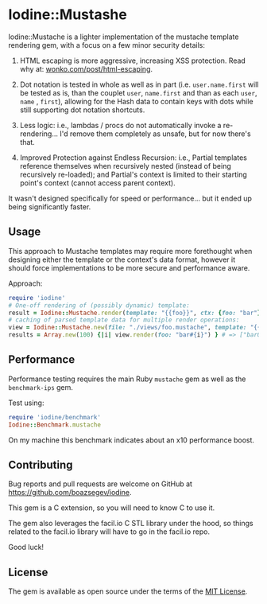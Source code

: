 # Iodine::Mustashe

Iodine::Mustache is a lighter implementation of the mustache template rendering gem, with a focus on a few minor security details:

1. HTML escaping is more aggressive, increasing XSS protection. Read why at: [wonko.com/post/html-escaping](https://wonko.com/post/html-escaping).

2. Dot notation is tested in whole as well as in part (i.e. `user.name.first` will be tested as is, than the couplet `user`, `name.first` and than as each `user`, `name` , `first`), allowing for the Hash data to contain keys with dots while still supporting dot notation shortcuts.

3. Less logic: i.e., lambdas / procs do not automatically invoke a re-rendering... I'd remove them completely as unsafe, but for now there's that.

4. Improved Protection against Endless Recursion: i.e., Partial templates reference themselves when recursively nested (instead of being recursively re-loaded); and Partial's context is limited to their starting point's context (cannot access parent context).

It wasn't designed specifically for speed or performance... but it ended up being significantly faster.

## Usage

This approach to Mustache templates may require more forethought when designing either the template or the context's data format, however it should force implementations to be more secure and performance aware.

Approach:

```ruby
require 'iodine'
# One-off rendering of (possibly dynamic) template:
result = Iodine::Mustache.render(template: "{{foo}}", ctx: {foo: "bar"}) # => "bar"
# caching of parsed template data for multiple render operations:
view = Iodine::Mustache.new(file: "./views/foo.mustache", template: "{{foo}}")
results = Array.new(100) {|i| view.render(foo: "bar#{i}") } # => ["bar0", "bar1", ...]
```

## Performance

Performance testing requires the main Ruby `mustache` gem as well as the `benchmark-ips` gem.

Test using:

```ruby
require 'iodine/benchmark'
Iodine::Benchmark.mustache
```

On my machine this benchmark indicates about an x10 performance boost.

## Contributing

Bug reports and pull requests are welcome on GitHub at https://github.com/boazsegev/iodine.

This gem is a C extension, so you will need to know C to use it.

The gem also leverages the facil.io C STL library under the hood, so things related to the facil.io library will have to go in the facil.io repo.

Good luck!

## License

The gem is available as open source under the terms of the [MIT License](https://opensource.org/licenses/MIT).

